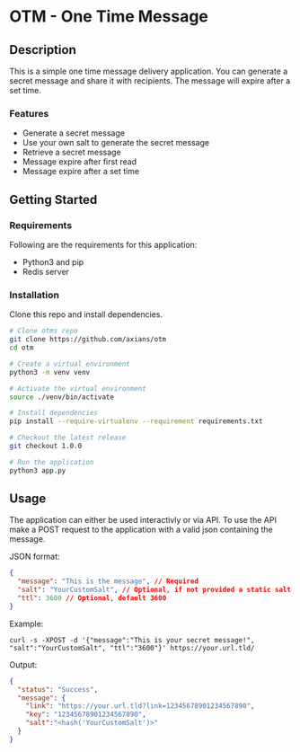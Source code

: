 # OTM - One Time Message

## Description

This is a simple one time message delivery application. You can generate a secret message and share it with recipients. The message will expire after a set time.

### Features

* Generate a secret message
* Use your own salt to generate the secret message
* Retrieve a secret message
* Message expire after first read
* Message expire after a set time

## Getting Started

### Requirements

Following are the requirements for this application:

* Python3 and pip
* Redis server

### Installation

Clone this repo and install dependencies.

```sh
# Clone otms repo
git clone https://github.com/axians/otm
cd otm

# Create a virtual environment
python3 -m venv venv

# Activate the virtual environment
source ./venv/bin/activate

# Install dependencies
pip install --require-virtualenv --requirement requirements.txt

# Checkout the latest release
git checkout 1.0.0

# Run the application
python3 app.py
```

## Usage

The application can either be used interactivly or via API. To use the API make a POST request to the application with a valid json containing the message.

JSON format:

```json
{
  "message": "This is the message", // Required
  "salt": "YourCustomSalt", // Optional, if not provided a static salt will be used
  "ttl": 3600 // Optional, default 3600
}
```

Example:

```text
curl -s -XPOST -d '{"message":"This is your secret message!", "salt":"YourCustomSalt", "ttl":"3600"}' https://your.url.tld/
```

Output:

```json
{
  "status": "Success",
  "message": {
    "link": "https://your.url.tld?link=12345678901234567890",
    "key": "12345678901234567890",
    "salt":"<hash('YourCustomSalt')>"
  }
}
```
